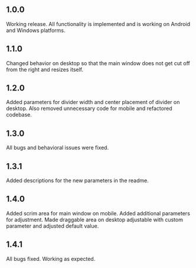 ## 1.0.0

Working release. All functionality is implemented and is working on Android and Windows platforms.

## 1.1.0

Changed behavior on desktop so that the main window does not get cut off from the right and resizes itself.

## 1.2.0

Added parameters for divider width and center placement of divider on desktop. Also removed unnecessary code for mobile and refactored codebase. 

## 1.3.0

All bugs and behavioral issues were fixed.

## 1.3.1

Added descriptions for the new parameters in the readme.

## 1.4.0

Added scrim area for main window on mobile. Added additional parameters for adjustment. 
Made draggable area on desktop adjustable with custom parameter and adjusted default value.

## 1.4.1

All bugs fixed. Working as expected.
